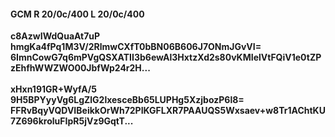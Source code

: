 #### GCM R 20/0c/400 L 20/0c/400
**c8AzwIWdQuaAt7uP**<br/>**hmgKa4fPq1M3V/2RlmwCXfT0bBN06B606J7ONmJGvVI=**<br/>**6ImnCowG7q6mPVgQSXATII3b6ewAl3HxtzXd2s80vKMIelVtFQiV1e0tZPzEhfhWWZWO00JbfWp24r2H...**<br/><br/>
**xHxn191GR+WyfA/5**<br/>**9H5BPYyyVg6LgZlG2lxesceBb65LUPHg5XzjbozP6l8=**<br/>**FFRvBqyVQDVIBeikkOrWh72PIKGFLXR7PAAUQS5Wxsaev+w8Tr1AChtKU7Z696kroluFIpR5jVz9GqtT...**